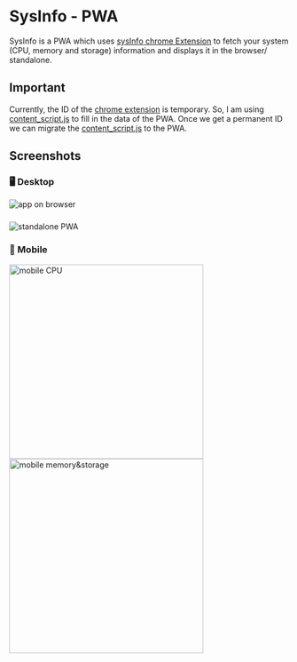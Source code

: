 # SysInfo - PWA

SysInfo is a PWA which uses [sysInfo chrome Extension](https://github.com/iamanishroy/sysInfo-chromeExtension) to fetch your system (CPU, memory and storage) information and displays it in the browser/ standalone.

## Important

Currently, the ID of the [chrome extension](https://github.com/iamanishroy/sysInfo-chromeExtension) is temporary. So, I am using [content_script.js](https://github.com/iamanishroy/sysInfo-chromeExtension/blob/main/content-script.js) to fill in the data of the PWA. Once we get a permanent ID we can migrate the [content_script.js](https://github.com/iamanishroy/sysInfo-chromeExtension/blob/main/content-script.js) to the PWA.

## Screenshots

### 🖥️ Desktop

![app on browser](https://github.com/iamanishroy/sysInfo/blob/main/screenshots/ob-w-it.png)

###

![standalone PWA](https://github.com/iamanishroy/sysInfo/blob/main/screenshots/pwa-st.png)

### 📱 Mobile

<img alt="mobile CPU" src="https://github.com/iamanishroy/sysInfo/blob/main/screenshots/pwa-m-cpu.JPG" width=350px />
<img alt="mobile memory&storage" src="https://github.com/iamanishroy/sysInfo/blob/main/screenshots/pwa-m-mem-stor.JPG" width=350px />

